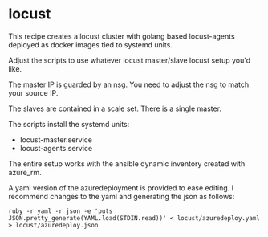 # locust 

This recipe creates a locust cluster with golang based locust-agents deployed as docker images tied to systemd units.

Adjust the scripts to use whatever locust master/slave locust setup you'd like.

The master IP is guarded by an nsg.  You need to adjust the nsg to match your source IP.

The slaves are contained in a scale set.  There is a single master.

The scripts  install the systemd units:
- locust-master.service 
- locust-agents.service

The entire setup works with the ansible dynamic inventory created with azure_rm.

A yaml version of the azuredeployment is provided to ease editing.  I recommend changes to the yaml and generating the json as follows:

```
ruby -r yaml -r json -e 'puts JSON.pretty_generate(YAML.load(STDIN.read))' < locust/azuredeploy.yaml > locust/azuredeploy.json 
```

